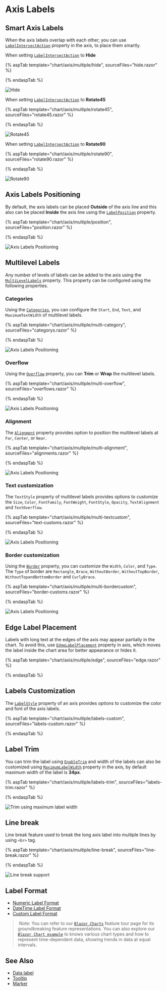 # Axis Labels

## Smart Axis Labels

When the axis labels overlap with each other, you can use [`LabelIntersectAction`](https://help.syncfusion.com/cr/blazor/Syncfusion.Blazor.Charts.AxisModel.html#Syncfusion_Blazor_Charts_AxisModel_LabelIntersectAction)
property in the axis, to place them smartly.

When setting [`LabelIntersectAction`](https://help.syncfusion.com/cr/blazor/Syncfusion.Blazor.Charts.AxisModel.html#Syncfusion_Blazor_Charts_AxisModel_LabelIntersectAction) to **Hide**

{% aspTab template="chart/axis/multiple/hide", sourceFiles="hide.razor" %}

{% endaspTab %}

![Hide](images/axis-labels/hide.png)

When setting [`LabelIntersectAction`](https://help.syncfusion.com/cr/blazor/Syncfusion.Blazor.Charts.AxisModel.html#Syncfusion_Blazor_Charts_AxisModel_LabelIntersectAction) to **Rotate45**

{% aspTab template="chart/axis/multiple/rotate45", sourceFiles="rotate45.razor" %}

{% endaspTab %}

![Rotate45](images/axis-labels/rotate45.png)

When setting [`LabelIntersectAction`](https://help.syncfusion.com/cr/blazor/Syncfusion.Blazor.Charts.AxisModel.html#Syncfusion_Blazor_Charts_AxisModel_LabelIntersectAction) to **Rotate90**

{% aspTab template="chart/axis/multiple/rotate90", sourceFiles="rotate90.razor" %}

{% endaspTab %}

![Rotate90](images/axis-labels/rotate90.png)

## Axis Labels Positioning

By default, the axis labels can be placed **Outside** of the axis line and this also can be placed **Inside**
the axis line using the [`LabelPosition`](https://help.syncfusion.com/cr/blazor/Syncfusion.Blazor.Charts.AxisModel.html#Syncfusion_Blazor_Charts_AxisModel_LabelPosition) property.

{% aspTab template="chart/axis/multiple/position", sourceFiles="position.razor" %}

{% endaspTab %}

![Axis Labels Positioning](images/axis-labels/position.png)

## Multilevel Labels

Any number of levels of labels can be added to the axis using the [`MultiLevelLabels`](https://help.syncfusion.com/cr/blazor/Syncfusion.Blazor.Charts.AxisModel.html#Syncfusion_Blazor_Charts_AxisModel_MultiLevelLabels) property. This property can be configured using the following properties.

### Categories

Using the [`Categories`](https://help.syncfusion.com/cr/blazor/Syncfusion.Blazor.Charts.ChartMultiLevelLabel.html#Syncfusion_Blazor_Charts_ChartMultiLevelLabel_Categories), you can configure the `Start`, `End`, `Text`, and `MaximumTextWidth` of multilevel labels.

{% aspTab template="chart/axis/multiple/multi-category", sourceFiles="categorys.razor" %}

{% endaspTab %}

![Axis Labels Positioning](images/axis-labels/categories.png)

### Overflow

Using the [`Overflow`](https://help.syncfusion.com/cr/blazor/Syncfusion.Blazor.Charts.ChartMultiLevelLabel.html#Syncfusion_Blazor_Charts_ChartMultiLevelLabel_Overflow) property, you can **Trim** or **Wrap** the multilevel labels.

{% aspTab template="chart/axis/multiple/multi-overflow", sourceFiles="overflows.razor" %}

{% endaspTab %}

![Axis Labels Positioning](images/axis-labels/overflow.png)

### Alignment

The [`Alignment`](https://help.syncfusion.com/cr/blazor/Syncfusion.Blazor.Charts.ChartMultiLevelLabel.html#Syncfusion_Blazor_Charts_ChartMultiLevelLabel_Alignment) property provides option to position the multilevel labels at `Far`, `Center`, or `Near`.

{% aspTab template="chart/axis/multiple/multi-alignment", sourceFiles="alignments.razor" %}

{% endaspTab %}

![Axis Labels Positioning](images/axis-labels/alignment.png)

### Text customization

The `TextStyle` property of multilevel labels provides options to customize the `Size`, `Color`, `FontFamily`,
`FontWeight`, `FontStyle`, `Opacity`, `TextAlignment` and `TextOverflow`.

{% aspTab template="chart/axis/multiple/multi-textcustom", sourceFiles="text-customs.razor" %}

{% endaspTab %}

![Axis Labels Positioning](images/axis-labels/textcustom.png)

### Border customization

Using the [`Border`](https://help.syncfusion.com/cr/blazor/Syncfusion.Blazor.Charts.ChartMultiLevelLabel.html#Syncfusion_Blazor_Charts_ChartMultiLevelLabel_Border) property, you can customize the `Width`, `Color`, and `Type`. The `Type` of border
are `Rectangle`, `Brace`, `WithoutBorder`, `WithoutTopBorder`, `WithoutTopandBottomBorder` and `CurlyBrace`.

{% aspTab template="chart/axis/multiple/multi-bordercustom", sourceFiles="border-customs.razor" %}

{% endaspTab %}

![Axis Labels Positioning](images/axis-labels/border-custom.png)

## Edge Label Placement

Labels with long text at the edges of the axis may appear partially in the chart. To avoid this,
use [`EdgeLabelPlacement`](https://help.syncfusion.com/cr/blazor/Syncfusion.Blazor.Charts.AxisModel.html#Syncfusion_Blazor_Charts_AxisModel_EdgeLabelPlacement) property in axis, which moves
the label inside the chart area for better appearance or hides it.

{% aspTab template="chart/axis/multiple/edge", sourceFiles="edge.razor" %}

{% endaspTab %}

## Labels Customization

The [`LabelStyle`](https://help.syncfusion.com/cr/blazor/Syncfusion.Blazor.Charts.AxisModel.html#Syncfusion_Blazor_Charts_AxisModel_LineStyle) property of an axis provides options to customize the color and font of the axis labels.

{% aspTab template="chart/axis/multiple/labels-custom", sourceFiles="labels-custom.razor" %}

{% endaspTab %}

## Label Trim

You can trim the label using [`EnableTrim`](https://help.syncfusion.com/cr/blazor/Syncfusion.Blazor.Charts.AxisModel.html#Syncfusion_Blazor_Charts_AxisModel_EnableTrim)  and width of the labels can also be customized using [`MaximumLabelWidth`](https://help.syncfusion.com/cr/blazor/Syncfusion.Blazor.Charts.AxisModel.html#Syncfusion_Blazor_Charts_AxisModel_MaximumLabelWidth) property in the axis, by default maximum width of the label is **34px**.

{% aspTab template="chart/axis/multiple/labels-trim", sourceFiles="labels-trim.razor" %}

{% endaspTab %}

![Trim using maximum label width](images/axis-labels/labels-trim.png)

## Line break

Line break feature used to break the long axis label into multiple lines by using
`<br>` tag.

{% aspTab template="chart/axis/multiple/line-break", sourceFiles="line-break.razor" %}

{% endaspTab %}

![Line break support](images/axis-labels/line-break.png)

## Label Format

* [Numeric Label Format](./numeric-axis#label-format)
* [DateTime Label Format](./date-time-axis#label-format)
* [Custom Label Format](./date-time-axis#custom-label-format)

> Note: You can refer to our [`Blazor Charts`](https://www.syncfusion.com/blazor-components/blazor-charts) feature tour page for its groundbreaking feature representations. You can also explore our [`Blazor Chart example`](https://blazor.syncfusion.com/demos/chart/line?theme=bootstrap4) to knows various chart types and how to represent time-dependent data, showing trends in data at equal intervals.

## See Also

* [Data label](./data-labels)
* [Tooltip](./tool-tip)
* [Marker](./data-markers)